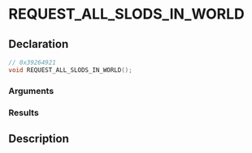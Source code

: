 # REQUEST_ALL_SLODS_IN_WORLD

## Declaration
```cpp
// 0x39264921
void REQUEST_ALL_SLODS_IN_WORLD();
```

### Arguments

### Results

## Description
